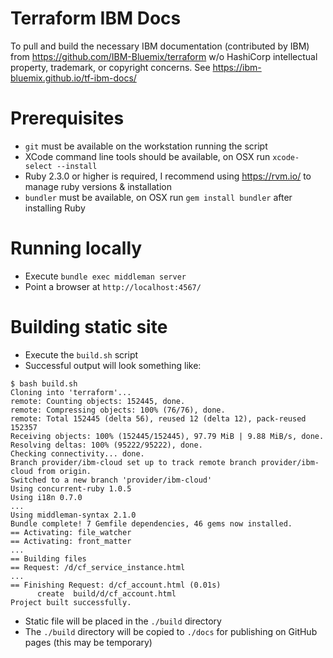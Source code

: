 # Terraform IBM Docs
To pull and build the necessary IBM documentation (contributed by IBM) from https://github.com/IBM-Bluemix/terraform w/o HashiCorp intellectual property, trademark, or copyright concerns. See https://ibm-bluemix.github.io/tf-ibm-docs/

# Prerequisites

- `git` must be available on the workstation running the script
- XCode command line tools should be available, on OSX run `xcode-select --install`
- Ruby 2.3.0 or higher is required, I recommend using https://rvm.io/ to manage ruby versions & installation
- `bundler` must be available, on OSX run `gem install bundler` after installing Ruby

# Running locally

- Execute `bundle exec middleman server`
- Point a browser at `http://localhost:4567/`

# Building static site

- Execute the `build.sh` script
- Successful output will look something like:
```
$ bash build.sh
Cloning into 'terraform'...
remote: Counting objects: 152445, done.
remote: Compressing objects: 100% (76/76), done.
remote: Total 152445 (delta 56), reused 12 (delta 12), pack-reused 152357
Receiving objects: 100% (152445/152445), 97.79 MiB | 9.88 MiB/s, done.
Resolving deltas: 100% (95222/95222), done.
Checking connectivity... done.
Branch provider/ibm-cloud set up to track remote branch provider/ibm-cloud from origin.
Switched to a new branch 'provider/ibm-cloud'
Using concurrent-ruby 1.0.5
Using i18n 0.7.0
...
Using middleman-syntax 2.1.0
Bundle complete! 7 Gemfile dependencies, 46 gems now installed.
== Activating: file_watcher
== Activating: front_matter
...
== Building files
== Request: /d/cf_service_instance.html
...
== Finishing Request: d/cf_account.html (0.01s)
      create  build/d/cf_account.html
Project built successfully.
```
- Static file will be placed in the `./build` directory
- The `./build` directory will be copied to `./docs` for publishing on GitHub pages (this may be temporary)
